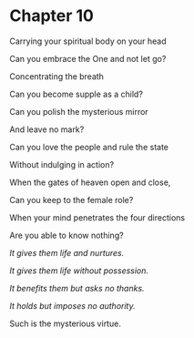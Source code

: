 # Chapter 10

Carrying your spiritual body on your head

Can you embrace the One and not let go?

Concentrating the breath

Can you become supple as a child?

Can you polish the mysterious mirror

And leave no mark?

Can you love the people and rule the state

Without indulging in action?

When the gates of heaven open and close,

Can you keep to the female role?

When your mind penetrates the four directions

Are you able to know nothing?

_It gives them life and nurtures._

_It gives them life without possession._

_It benefits them but asks no thanks._

_It holds but imposes no authority._

Such is the mysterious virtue.
